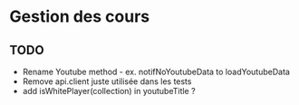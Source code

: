 # Gestion des cours

## TODO
- Rename Youtube method  - ex. notifNoYoutubeData to loadYoutubeData
- Remove api.client juste utilisée dans les tests
- add isWhitePlayer(collection) in youtubeTitle ?
